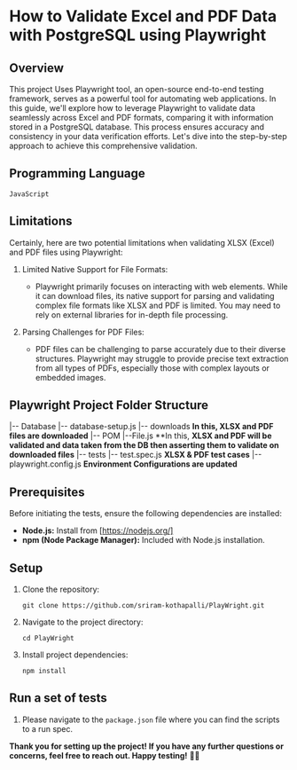 # How to Validate Excel and PDF Data with PostgreSQL using Playwright


## Overview

This project Uses Playwright tool, an open-source end-to-end testing framework, serves as a powerful tool for automating web applications. In this guide, we'll explore how to leverage Playwright to validate data seamlessly across Excel and PDF formats, comparing it with information stored in a PostgreSQL database. This process ensures accuracy and consistency in your data verification efforts. Let's dive into the step-by-step approach to achieve this comprehensive validation.


## Programming Language 

   `JavaScript`


## Limitations
Certainly, here are two potential limitations when validating XLSX (Excel) and PDF files using Playwright:
 
1. Limited Native Support for File Formats:
   - Playwright primarily focuses on interacting with web elements. While it can download files, its native support for parsing and validating complex file formats like XLSX and PDF is limited. You may need to rely on external libraries for in-depth file processing.
 
2. Parsing Challenges for PDF Files:
   - PDF files can be challenging to parse accurately due to their diverse structures. Playwright may struggle to provide precise text extraction from all types of PDFs, especially those with complex layouts or embedded images.


## Playwright Project Folder Structure
|-- Database
  |-- database-setup.js
|-- downloads **In this, XLSX and PDF files are downloaded**
|-- POM
  |--File.js **In this, **XLSX and PDF will be validated and data taken from the DB then asserting them to validate on downloaded files**
|-- tests
  |-- test.spec.js **XLSX & PDF test cases**
|-- playwright.config.js **Environment Configurations are updated**


## Prerequisites

Before initiating the tests, ensure the following dependencies are installed:

- **Node.js:** Install from [https://nodejs.org/]
- **npm (Node Package Manager):** Included with Node.js installation.

## Setup

1. Clone the repository:

    `git clone https://github.com/sriram-kothapalli/PlayWright.git`

2. Navigate to the project directory:

    `cd PlayWright`

3. Install project dependencies:

    `npm install`

## Run a set of tests

1. Please navigate to the `package.json` file where you can find the scripts to a run spec.



**Thank you for setting up the project! If you have any further questions or concerns, feel free to reach out. Happy testing!** 🚀🤗